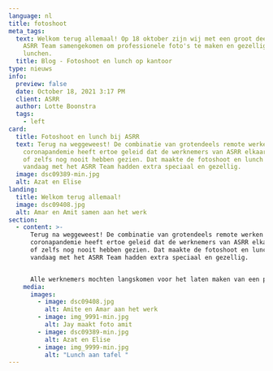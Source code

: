 ```yaml
---
language: nl
title: fotoshoot
meta_tags:
  text: Welkom terug allemaal! Op 18 oktober zijn wij met een groot deel van het
    ASRR Team samengekomen om professionele foto's te maken en gezellig te
    lunchen.
  title: Blog - Fotoshoot en lunch op kantoor
type: nieuws
info:
  preview: false
  date: October 18, 2021 3:17 PM
  client: ASRR
  author: Lotte Boonstra
  tags:
    - left
card:
  title: Fotoshoot en lunch bij ASRR
  text: Terug na weggeweest! De combinatie van grotendeels remote werken en de
    coronapandemie heeft ertoe geleid dat de werknemers van ASRR elkaar weinig
    of zelfs nog nooit hebben gezien. Dat maakte de fotoshoot en lunch die wij
    vandaag met het ASRR Team hadden extra speciaal en gezellig.
  image: dsc09389-min.jpg
  alt: Azat en Elise
landing:
  title: Welkom terug allemaal!
  image: dsc09408.jpg
  alt: Amar en Amit samen aan het werk
section:
  - content: >-
      Terug na weggeweest! De combinatie van grotendeels remote werken en de
      coronapandemie heeft ertoe geleid dat de werknemers van ASRR elkaar weinig
      of zelfs nog nooit hebben gezien. Dat maakte de fotoshoot en lunch die wij
      vandaag met het ASRR Team hadden extra speciaal en gezellig.


      Alle werknemers mochten langskomen voor het laten maken van een professionele foto. Naast de professionele portretfoto’s hebben we nog wat 'casual' foto’s geschoten voor op de website. Daarna zijn wij gezellig met zijn allen bij de lunchtafel aangeschoven. Het was een leuke ervaring om (bijna) het hele ASRR Team bij elkaar te zien en samen van een lekkere lunch te genieten. Zelfs ASRR is zo nu en dan toch nog een beetje traditioneel.
    media:
      images:
        - image: dsc09408.jpg
          alt: Amite en Amar aan het werk
        - image: img_9991-min.jpg
          alt: Jay maakt foto amit
        - image: dsc09389-min.jpg
          alt: Azat en Elise
        - image: img_9999-min.jpg
          alt: "Lunch aan tafel "
---
```

